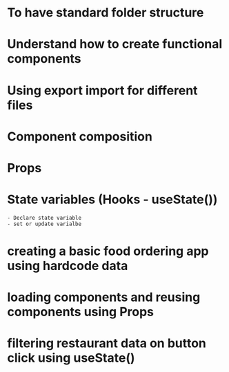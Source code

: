 # To have standard folder structure
# Understand how to create functional components
# Using export import for different files
# Component composition
# Props
# State variables (Hooks - useState())
    - Declare state variable
    - set or update varialbe
# creating a basic food ordering app using hardcode data
# loading components and reusing components using Props
# filtering restaurant data on button click using useState()